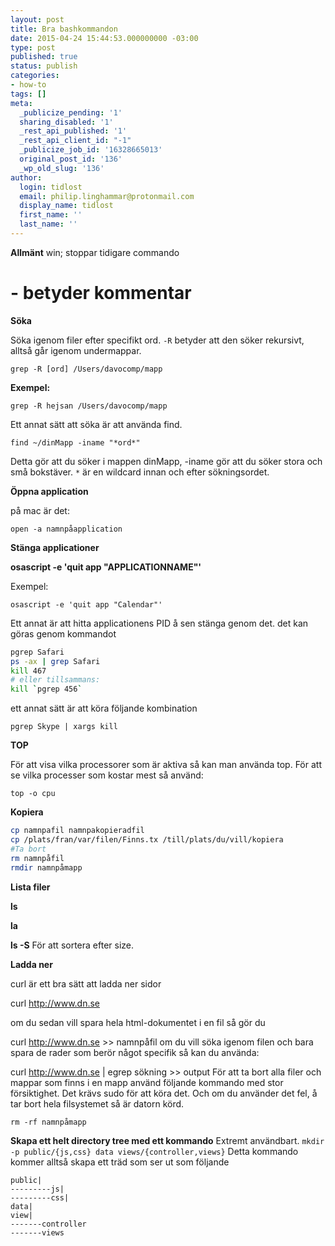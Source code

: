 ```yaml
---
layout: post
title: Bra bashkommandon
date: 2015-04-24 15:44:53.000000000 -03:00
type: post
published: true
status: publish
categories:
- how-to
tags: []
meta:
  _publicize_pending: '1'
  sharing_disabled: '1'
  _rest_api_published: '1'
  _rest_api_client_id: "-1"
  _publicize_job_id: '16328665013'
  original_post_id: '136'
  _wp_old_slug: '136'
author:
  login: tidlost
  email: philip.linghammar@protonmail.com
  display_name: tidlost
  first_name: ''
  last_name: ''
---
```

**Allmänt**
win; stoppar tidigare commando

# - betyder kommentar

**Söka**

Söka igenom filer efter specifikt ord. `-R` betyder att den söker rekursivt, alltså går igenom undermappar.
```
grep -R [ord] /Users/davocomp/mapp
```

**Exempel:**
```
grep -R hejsan /Users/davocomp/mapp
```
Ett annat sätt att söka är att använda find.
```
find ~/dinMapp -iname "*ord*"
```

Detta gör att du söker i mappen dinMapp, -iname gör att du söker stora och små bokstäver. `*` är en wildcard innan och efter sökningsordet.

**Öppna application**

på mac är det:
```
open -a namnpåapplication
```

**Stänga applicationer**

**osascript -e 'quit app "APPLICATIONNAME"'**

Exempel:
```
osascript -e 'quit app "Calendar"'
```

Ett annat är att hitta applicationens PID å sen stänga genom det.
det kan göras genom kommandot
```bash
pgrep Safari
ps -ax | grep Safari
kill 467
# eller tillsammans:
kill `pgrep 456`
```

ett annat sätt är att köra följande kombination


`pgrep Skype | xargs kill`

**TOP**

För att visa vilka processorer som är aktiva så kan man använda top.
För att se vilka processer som kostar mest så använd:
```
top -o cpu
```

**Kopiera**

```bash
cp namnpafil namnpakopieradfil
cp /plats/fran/var/filen/Finns.tx /till/plats/du/vill/kopiera
#Ta bort
rm namnpåfil
rmdir namnpåmapp
```

**Lista filer**

**ls**

**la**

**ls -S** För att sortera efter size.

**Ladda ner**

curl är ett bra sätt att ladda ner sidor

curl http://www.dn.se

om du sedan vill spara hela html-dokumentet i en fil så gör du

curl http://www.dn.se >> namnpåfil
om du vill söka igenom filen och bara spara de rader som berör något specifik så kan du använda:

curl http://www.dn.se | egrep sökning >> output
För att ta bort alla filer och mappar som finns i en mapp använd följande kommando med stor försiktighet. Det krävs sudo för att köra det. Och om du använder det fel, å tar bort hela filsystemet så är datorn körd.

```
rm -rf namnpåmapp
```

**Skapa ett helt directory tree med ett kommando**
Extremt användbart.
`mkdir -p public/{js,css} data views/{controller,views}`
Detta kommando kommer alltså skapa ett träd som ser ut som följande
```
public|
---------js|
---------css|
data|
view|
-------controller
-------views
```
